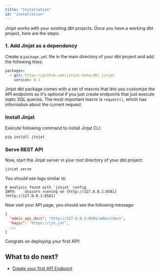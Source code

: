 ```yaml
---
title: "Installation"
id: "installation"
---
```


Jinjat works with your existing dbt projects. Once you have a working dbt project, here are the steps:

### 1. Add Jinjat as a dependency

Create a `package.yml` file in the main directory of your dbt project and add the following lines:

```yml
packages:
  - git: https://github.com/jinjat-data/dbt_jinjat
    version: 0.1
```

Jinjat dbt package comes with a set of macros that lets you customize the API endpoints so it's optional if you just create endpoints that just execute static SQL queries. The most important macro is `request()`, which has information about the current request.

### Install Jinjat

Execute following command to install Jinjat CLI:

```bash
pip install jinjat
```

### Serve REST API

Now, start the Jinjat server in your root directory of your dbt project:

```bash
jinjat serve
```

You should see logs similar to:

```
0 analysis found with `jinjat` config
INFO:    Uvicorn running on [http://127.0.0.1:8581](http://127.0.0.1:8581)
```

Now visit your API page, you should see the following message:

```json
{
  "admin_api_docs": "http://127.0.0.1:8581/admin/docs",
  "magic": "https://jin.jat",
  ...
}
```

Congrats on deploying your first API!

## What to do next?

- [Create your first API Endpoint](/docs/getting-started)
